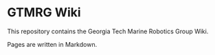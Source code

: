 # GTMRG Wiki

This repository contains the Georgia Tech Marine Robotics Group Wiki.

Pages are written in Markdown.
